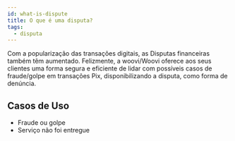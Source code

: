 ```yaml
---
id: what-is-dispute
title: O que é uma disputa?
tags:
  - disputa
---
```


Com a popularização das transações digitais, as Disputas financeiras também têm aumentado. Felizmente, a woovi/Woovi oferece aos seus clientes uma forma segura e eficiente de lidar com possíveis casos de fraude/golpe em transações Pix, disponibilizando a disputa, como forma de denúncia.

## Casos de Uso

- Fraude ou golpe
- Serviço não foi entregue
